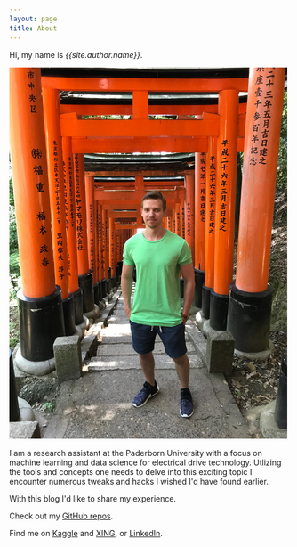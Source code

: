 ```yaml
---
layout: page
title: About
---
```


Hi, my name is *{{site.author.name}}*.

![This is me in Japan](/assets/images/Kyoto_ProfilePic_small.jpg)

I am a research assistant at the Paderborn University with a focus on machine learning and data science for electrical drive technology.
Utlizing the tools and concepts one needs to delve into this exciting topic I encounter numerous tweaks and hacks I wished I'd have found earlier.

With this blog I'd like to share my experience.

Check out my [GitHub repos](https://github.com/wkirgsn).

Find me on [Kaggle](https://www.kaggle.com/wkirgsn) and [XING](https://www.xing.com/profile/Wilhelm_Kirchgaessner), or [LinkedIn](https://de.linkedin.com/in/wilhelm-kirchg%C3%A4ssner-656008b8).
